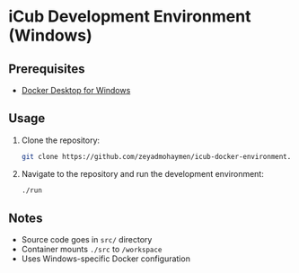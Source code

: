 # iCub Development Environment (Windows)

## Prerequisites

* [Docker Desktop for Windows](https://www.docker.com/products/docker-desktop)

## Usage

1. Clone the repository:
    ```bash
    git clone https://github.com/zeyadmohaymen/icub-docker-environment.git
    ```

2. Navigate to the repository and run the development environment:
    ```bash
    ./run
    ```

## Notes

- Source code goes in `src/` directory
- Container mounts `./src` to `/workspace`
- Uses Windows-specific Docker configuration
